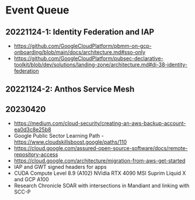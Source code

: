 # Event Queue

## 20221124-1: Identity Federation and IAP 
- https://github.com/GoogleCloudPlatform/pbmm-on-gcp-onboarding/blob/main/docs/architecture.md#sso-only
- https://github.com/GoogleCloudPlatform/pubsec-declarative-toolkit/blob/dev/solutions/landing-zone/architecture.md#di-38-identity-federation

## 20221124-2: Anthos Service Mesh


## 20230420
- https://medium.com/cloud-security/creating-an-aws-backup-account-ea0d3c8e25b8
- Google Public Sector Learning Path - https://www.cloudskillsboost.google/paths/110
- https://cloud.google.com/assured-open-source-software/docs/remote-repository-access
- https://cloud.google.com/architecture/migration-from-aws-get-started
- IAP and GWT signed headers for apps
- CUDA Compute Level 8.9 (A102) NVidia RTX 4090 MSI Suprim Liquid X and GCP A100
- Research Chronicle SOAR with intersections in Mandiant and linking with SCC-P
